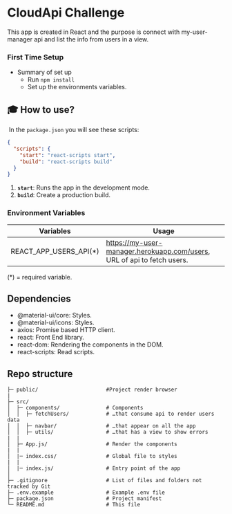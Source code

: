 # CloudApi Challenge

This app is created in React and the purpose is connect with my-user-manager api and list the info from users in a view.

### First Time Setup

- Summary of set up
  - Run `npm install`
  - Set up the environments variables.

## 🎓 How to use?

​
In the `package.json` you will see these scripts:
​

```json
{
  "scripts": {
    "start": "react-scripts start",
    "build": "react-scripts build"
  }
}
```

1.  **`start`**: Runs the app in the development mode.
    ​
2.  **`build`**: Create a production build.

### Environment Variables ###

Variables                          | Usage
-----------------------------------| -------------------------------------------------------------------------
REACT_APP_USERS_API(*)             | https://my-user-manager.herokuapp.com/users, URL of api to fetch users.



(*) = required variable.

## Dependencies

- @material-ui/core: Styles.
- @material-ui/icons: Styles.
- axios: Promise based HTTP client.
- react: Front End library.
- react-dom: Rendering the components in the DOM.
- react-scripts: Read scripts.

## Repo structure

```
├─ public/                      #Project render browser
|
├─ src/
│  ├─ components/               # Components
│  │  ├─ fetchUsers/            # …that consume api to render users data
│  │  ├─ navbar/                # …that appear on all the app
│  │  ├─ utils/                 # …that has a view to show errors
|  |
│  ├─ App.js/                   # Render the components
|  |
│  |─ index.css/                # Global file to styles
|  |
│  |─ index.js/                 # Entry point of the app
│
├─ .gitignore                   # List of files and folders not tracked by Git
├─ .env.example                 # Example .env file
├─ package.json                 # Project manifest
└─ README.md                    # This file
```


